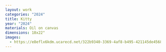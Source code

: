 ```yaml
---
layout: work
categories: "2024"
title: Kitty
year: "2024"
materials: Oil on canvas
dimensions: 18x22"
images:
  - https://e8eflx6kdm.ucarecd.net/322b9340-3369-4af8-b495-421145de4568/-/resize/2400/-/quality/lightest/-/format/auto/
---
```

